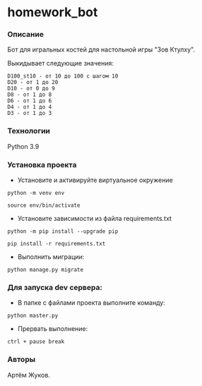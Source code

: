 # homework_bot
### Описание
Бот для игральных костей для настольной игры "Зов Ктулху".

Выкидывает следующие значения:
```
D100_st10 - от 10 до 100 с шагом 10
D20 - от 1 до 20
D10 - от 0 до 9
D8 - от 1 до 8
D6 - от 1 до 6
D4 - от 1 до 4
D3 - от 1 до 3
```
### Технологии
Python 3.9
### Установка проекта
- Установите и активируйте виртуальное окружение
```
python -m venv env
```
```
source env/bin/activate
```
- Установите зависимости из файла requirements.txt
```
python -m pip install --upgrade pip
```
```
pip install -r requirements.txt
```
- Выполнить миграции:
```
python manage.py migrate
```
### Для запуска dev сервера:
- В папке с файлами проекта выполните команду:
```
python master.py
``` 
- Прервать выполнение:
```
ctrl + pause break
```
### Авторы
Артём Жуков. 
